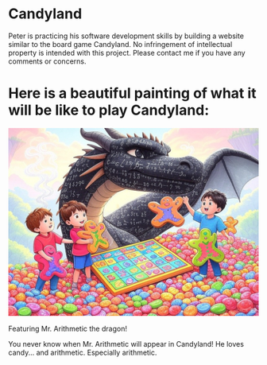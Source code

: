 # Candyland

Peter is practicing his software development skills by building a website similar to the board game Candyland. No infringement of intellectual property is intended with this project. Please contact me if you have any comments or concerns.

# Here is a beautiful painting of what it will be like to play Candyland:

![Alt text](images/arithmetic-candyland.jpeg)

Featuring Mr. Arithmetic the dragon!

You never know when Mr. Arithmetic will appear in Candyland!
He loves candy... and arithmetic. Especially arithmetic.
